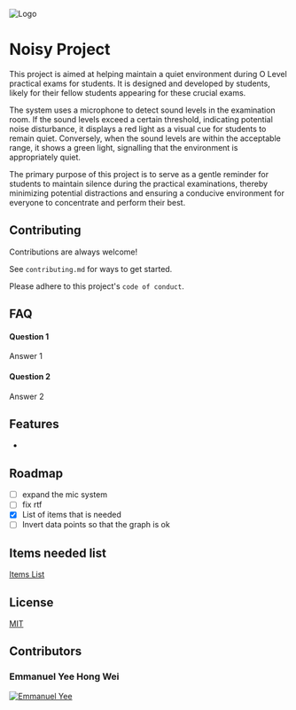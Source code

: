 ![Logo](https://i.imgur.com/wX8tC0d.png)
# Noisy Project

This project is aimed at helping maintain a quiet environment during O Level practical exams for students. It is designed and developed by students, likely for their fellow students appearing for these crucial exams.

The system uses a microphone to detect sound levels in the examination room. If the sound levels exceed a certain threshold, indicating potential noise disturbance, it displays a red light as a visual cue for students to remain quiet. Conversely, when the sound levels are within the acceptable range, it shows a green light, signalling that the environment is appropriately quiet.

The primary purpose of this project is to serve as a gentle reminder for students to maintain silence during the practical examinations, thereby minimizing potential distractions and ensuring a conducive environment for everyone to concentrate and perform their best.



## Contributing

Contributions are always welcome!

See `contributing.md` for ways to get started.

Please adhere to this project's `code of conduct`.


## FAQ

#### Question 1

Answer 1

#### Question 2

Answer 2


## Features

- 


## Roadmap

- [ ] expand the mic system
- [ ] fix rtf
- [x] List of items that is needed
- [ ] Invert data points so that the graph is ok

## Items needed list
[Items List](https://github.com/Liquefy7822/Noisy-Project-v2/edit/main/README.md)




## License

[MIT](https://choosealicense.com/licenses/mit/)


## Contributors
### Emmanuel Yee Hong Wei
[![Emmanuel Yee](https://i.imgur.com/p58UuPg.png?size=50)](https://readme.cv/emmanuelyee)




